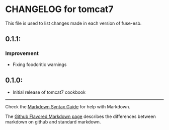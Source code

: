 # CHANGELOG for tomcat7

This file is used to list changes made in each version of fuse-esb.

## 0.1.1:

### Improvement

- Fixing foodcritic warnings

## 0.1.0:

- Initial release of tomcat7 cookbook

- - -
Check the [Markdown Syntax Guide](http://daringfireball.net/projects/markdown/syntax) for help with Markdown.

The [Github Flavored Markdown page](http://github.github.com/github-flavored-markdown/) describes the differences between markdown on github and standard markdown.
